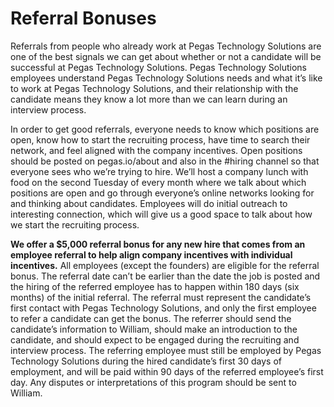 # Referral Bonuses

Referrals from people who already work at Pegas Technology Solutions are one of the best signals we can get about whether or not a candidate will be successful at Pegas Technology Solutions. Pegas Technology Solutions employees understand Pegas Technology Solutions needs and what it’s like to work at Pegas Technology Solutions, and their relationship with the candidate means they know a lot more than we can learn during an interview process.

In order to get good referrals, everyone needs to know which positions are open, know how to start the recruiting process, have time to search their network, and feel aligned with the company incentives. Open positions should be posted on pegas.io/about and also in the #hiring channel so that everyone sees who we’re trying to hire. We’ll host a company lunch with food on the second Tuesday of every month where we talk about which positions are open and go through everyone’s online networks looking for and thinking about candidates. Employees will do initial outreach to interesting connection, which will give us a good space to talk about how we start the recruiting process.

**We offer a $5,000 referral bonus for any new hire that comes from an employee referral to help align company incentives with individual incentives.** All employees (except the founders) are eligible for the referral bonus. The referral date can’t be earlier than the date the job is posted and the hiring of the referred employee has to happen within 180 days (six months) of the initial referral. The referral must represent the candidate’s first contact with Pegas Technology Solutions, and only the first employee to refer a candidate can get the bonus. The referrer should send the candidate’s information to William, should make an introduction to the candidate, and should expect to be engaged during the recruiting and interview process. The referring employee must still be employed by Pegas Technology Solutions during the hired candidate’s first 30 days of employment, and will be paid within 90 days of the referred employee’s first day. Any disputes or interpretations of this program should be sent to William.
